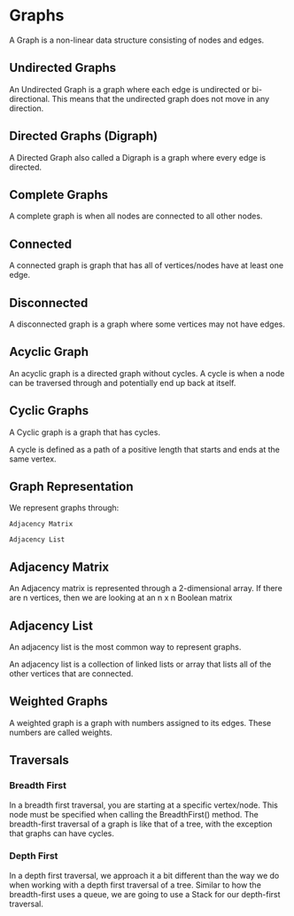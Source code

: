 # Graphs

A Graph is a non-linear data structure consisting of nodes and edges.

## Undirected Graphs

An Undirected Graph is a graph where each edge is undirected or bi-directional. This means that the undirected graph does not move in any direction.

## Directed Graphs (Digraph)

A Directed Graph also called a Digraph is a graph where every edge is directed.

## Complete Graphs

A complete graph is when all nodes are connected to all other nodes.

## Connected

A connected graph is graph that has all of vertices/nodes have at least one edge.

## Disconnected

A disconnected graph is a graph where some vertices may not have edges.

## Acyclic Graph

An acyclic graph is a directed graph without cycles.
A cycle is when a node can be traversed through and potentially end up back at itself.

## Cyclic Graphs

A Cyclic graph is a graph that has cycles.

A cycle is defined as a path of a positive length that starts and ends at the same vertex.

## Graph Representation

We represent graphs through:

    Adjacency Matrix

    Adjacency List

## Adjacency Matrix

An Adjacency matrix is represented through a 2-dimensional array. If there are n vertices, then we are looking at an n x n Boolean matrix

## Adjacency List

An adjacency list is the most common way to represent graphs.

An adjacency list is a collection of linked lists or array that lists all of the other vertices that are connected.

## Weighted Graphs

A weighted graph is a graph with numbers assigned to its edges. These numbers are called weights. 

## Traversals

### Breadth First

In a breadth first traversal, you are starting at a specific vertex/node. This node must be specified when calling the BreadthFirst() method. The breadth-first traversal of a graph is like that of a tree, with the exception that graphs can have cycles.

### Depth First

In a depth first traversal, we approach it a bit different than the way we do when working with a depth first traversal of a tree. Similar to how the breadth-first uses a queue, we are going to use a Stack for our depth-first traversal.


